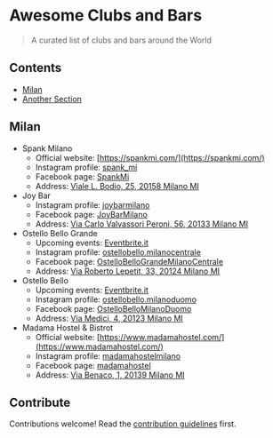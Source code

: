 # Awesome Clubs and Bars

> A curated list of clubs and bars around the World


## Contents

- [Milan](#Milan)
- [Another Section](#another-section)


## Milan

- Spank Milano
  - Official website: [https://spankmi.com/](https://spankmi.com/)
  - Instagram profile: [spank_mi](https://www.instagram.com/spank_mi/)
  - Facebook page: [SpankMi](https://www.facebook.com/SpankMi)
  - Address: [Viale L. Bodio, 25, 20158 Milano MI](https://g.page/SpankOsteriadellaBirra?share)
- Joy Bar
  - Instagram profile: [joybarmilano](https://www.instagram.com/joybarmilano/)
  - Facebook page: [JoyBarMilano](https://www.facebook.com/JoyBarMilano/)
  - Address: [Via Carlo Valvassori Peroni, 56, 20133 Milano MI](https://g.page/JoyBarMilano?share)
- Ostello Bello Grande
  - Upcoming events: [Eventbrite.it](https://www.eventbrite.it/o/ostello-bello-milano-centrale-39378955533)
  - Instagram profile: [ostellobello.milanocentrale](https://www.instagram.com/ostellobello.milanocentrale/)
  - Facebook page: [OstelloBelloGrandeMilanoCentrale](https://www.facebook.com/OstelloBelloGrandeMilanoCentrale)
  - Address: [Via Roberto Lepetit, 33, 20124 Milano MI](https://g.page/OstelloBelloGrande?share)
- Ostello Bello
  - Upcoming events: [Eventbrite.it](https://www.eventbrite.it/o/ostello-bello-milano-duomo-39715374093)
  - Instagram profile: [ostellobello.milanoduomo](https://www.instagram.com/ostellobello.milanoduomo/)
  - Facebook page: [OstelloBelloMilanoDuomo](https://www.facebook.com/OstelloBelloMilanoDuomo)
  - Address: [Via Medici, 4, 20123 Milano MI](https://goo.gl/maps/w41xX3xro7HDDuFp8)
- Madama Hostel & Bistrot
  - Official website: [https://www.madamahostel.com/](https://www.madamahostel.com/)
  - Instagram profile: [madamahostelmilano](https://www.instagram.com/madamahostelmilano/)
  - Facebook page: [madamahostel](https://www.facebook.com/madamahostel)
  - Address: [Via Benaco, 1, 20139 Milano MI](https://g.page/madamahostel?share)


## Contribute

Contributions welcome! Read the [contribution guidelines](contributing.md) first.
